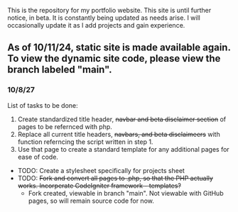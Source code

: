 This is the repository for my portfolio website. 
This site is until further notice, in beta. It is constantly being updated as needs arise. 
I will occasionally update it as I add projects and gain experience. 

## As of 10/11/24, static site is made available again. To view the dynamic site code, please view the branch labeled "main". 

### 10/8/27
List of tasks to be done:
1. Create standardized title header, ~~navbar and beta disclaimer section~~ of pages to be refernced with php. 
2. Replace all current title headers, ~~navbars, and beta disclaimeers~~ with function referncing the script written in step 1. 
3. Use that page to create a standard template for any additional pages for ease of code. 

* TODO: Create a stylesheet specifically for projects sheet
* TODO: ~~Fork and convert all pages to .php, so that the PHP actually works. Incorperate CodeIgniter framework - templates?~~
    * Fork created, viewable in branch "main". Not viewable with GitHub pages, so will remain source code for now. 
